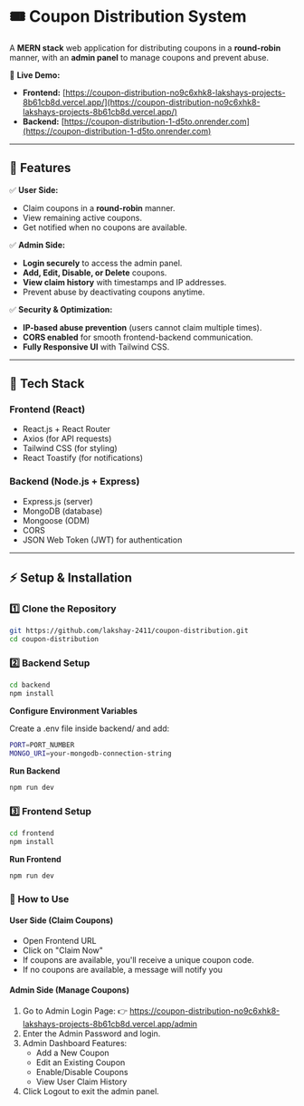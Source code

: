 # 🎟️ Coupon Distribution System

A **MERN stack** web application for distributing coupons in a **round-robin** manner, with an **admin panel** to manage coupons and prevent abuse.

🚀 **Live Demo:**

- **Frontend:** [https://coupon-distribution-no9c6xhk8-lakshays-projects-8b61cb8d.vercel.app/](https://coupon-distribution-no9c6xhk8-lakshays-projects-8b61cb8d.vercel.app/)
- **Backend:** [https://coupon-distribution-1-d5to.onrender.com](https://coupon-distribution-1-d5to.onrender.com)

---

## 📌 **Features**

✅ **User Side:**

- Claim coupons in a **round-robin** manner.
- View remaining active coupons.
- Get notified when no coupons are available.

✅ **Admin Side:**

- **Login securely** to access the admin panel.
- **Add, Edit, Disable, or Delete** coupons.
- **View claim history** with timestamps and IP addresses.
- Prevent abuse by deactivating coupons anytime.

✅ **Security & Optimization:**

- **IP-based abuse prevention** (users cannot claim multiple times).
- **CORS enabled** for smooth frontend-backend communication.
- **Fully Responsive UI** with Tailwind CSS.

---

## 🚀 **Tech Stack**

### **Frontend (React)**

- React.js + React Router
- Axios (for API requests)
- Tailwind CSS (for styling)
- React Toastify (for notifications)

### **Backend (Node.js + Express)**

- Express.js (server)
- MongoDB (database)
- Mongoose (ODM)
- CORS
- JSON Web Token (JWT) for authentication

---

## ⚡ **Setup & Installation**

### **1️⃣ Clone the Repository**

```sh
git https://github.com/lakshay-2411/coupon-distribution.git
cd coupon-distribution
```

### **2️⃣ Backend Setup**

```sh
cd backend
npm install
```

**Configure Environment Variables**

Create a .env file inside backend/ and add:

```sh
PORT=PORT_NUMBER
MONGO_URI=your-mongodb-connection-string
```

**Run Backend**

```sh
npm run dev
```

### **3️⃣ Frontend Setup**

```sh
cd frontend
npm install
```

**Run Frontend**

```sh
npm run dev
```

### **🎯 How to Use**

#### **User Side (Claim Coupons)**

- Open Frontend URL
- Click on "Claim Now"
- If coupons are available, you'll receive a unique coupon code.
- If no coupons are available, a message will notify you

#### **Admin Side (Manage Coupons)**

1. Go to Admin Login Page:
   👉 https://coupon-distribution-no9c6xhk8-lakshays-projects-8b61cb8d.vercel.app/admin
2. Enter the Admin Password and login.
3. Admin Dashboard Features:
   - Add a New Coupon
   - Edit an Existing Coupon
   - Enable/Disable Coupons
   - View User Claim History
4. Click Logout to exit the admin panel.
